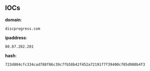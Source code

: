 
## IOCs

__domain__:

```text
discprogress.com
```
__ipaddress__:

```text
80.87.202.201
```
__hash__:

```text
723d804cfc334cad788f86c39c7fb58b42f452a72191f7f39400cf05d980b4f3
```